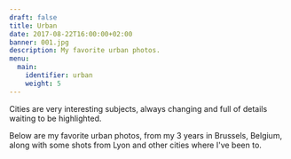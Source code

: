 ```yaml
---
draft: false
title: Urban
date: 2017-08-22T16:00:00+02:00
banner: 001.jpg
description: My favorite urban photos.
menu:
  main:
    identifier: urban
    weight: 5
---
```


Cities are very interesting subjects, always changing and full of details waiting to be highlighted.

Below are my favorite urban photos, from my 3 years in Brussels, Belgium, along with some shots from Lyon and other cities where I've been to.
